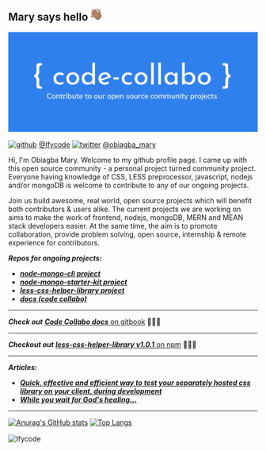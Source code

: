 ## Mary says hello <img alt="waving png" height="25px" src="./wave-black.png"/>

[<img alt="Code Collabo header image" src="./code-collabo-github.png" />](https://github.com/code-collabo)

[<img alt="github" height="23px" src="https://encrypted-tbn0.gstatic.com/images?q=tbn:ANd9GcRAOopDwAKdXQ2KNcyL2FIeG1FP0PLjRuK3JA&usqp=CAU" />](https://github.com/Ifycode) [@Ifycode](https://github.com/Ifycode) 
[<img alt="twitter" height="21px" src="https://cdn4.iconfinder.com/data/icons/social-media-icons-the-circle-set/48/twitter_circle-512.png" />](https://github.com/Ifycode) [@obiagba_mary](https://twitter.com/obiagba_mary?s=09)

Hi, I'm Obiagba Mary. Welcome to my github profile page. I came up with this open source community - a personal project turned community project. Everyone having knowledge of CSS, LESS preprocessor, javascript, nodejs and/or mongoDB is welcome to contribute to any of our ongoing projects. 

Join us build awesome, real world, open source projects which will benefit both contributors & users alike. The current projects we are working on aims to make the work of frontend, nodejs, mongoDB, MERN and MEAN stack developers easier. At the same time, the aim is to promote collaboration, provide problem solving, open source, internship & remote experience for contributors. 

***Repos for ongoing projects:***
* [***node-mongo-cli project***](https://github.com/code-collabo/node-mongo-cli) 
* [***node-mongo-starter-kit project***](https://github.com/code-collabo/node-mongo-starter-kit) 
* [***less-css-helper-library project***](https://github.com/code-collabo/less-css-helper-library)
* [***docs (code collabo)***](https://github.com/code-collabo/docs)

<hr/>

***Check out*** [***Code Collabo docs*** on gitbook](https://code-collabo.gitbook.io/docs/) 📖📖📖

<hr/>

***Checkout out*** [***less-css-helper-library v1.0.1*** on npm](https://www.npmjs.com/package/@code-collabo/less-css-helper-library) 🎉🎉🎉

<hr/>

***Articles:*** 
* [***Quick, effective and efficient way to test your separately hosted css library on your client, during development***](https://dev-obiagba.hashnode.dev/quick-effective-and-efficient-way-to-test-your-separately-hosted-css-library-on-your-client-during-development-1)
* [***While you wait for God's healing...***](https://dev-obiagba.hashnode.dev/while-you-wait-for-gods-healing)

<hr/>

[![Anurag's GitHub stats](https://github-readme-stats.anuraghazra1.vercel.app/api?username=Ifycode&count_private=true&include_all_commits=true&show_icons=true&cache_seconds=1801)](https://github.com/Ifycode)
[![Top Langs](https://github-readme-stats.vercel.app/api/top-langs/?username=Ifycode&exclude_repo=Ifycode.github.io,free-for-dev&layout=compact&langs_count=8)](https://github.com/Ifycode)
<p><img align="center" src="https://github-readme-streak-stats.herokuapp.com/?user=Ifycode&" alt="Ifycode" /></p> 



<!--
Join us build awesome, real world, open source projects which will benefit both contributors & users alike. The current project we are working on aims to make the work of mongoDB, MERN and MEAN stack developers easier. At the same time, it aims to promote collaboration, provide problem solving, open source, internship & remote experience for contributors. See [project readme](https://github.com/code-collabo/node-mongo-cli) for more details.
-->


<!--

[<img alt="github" height="25px" src="https://encrypted-tbn0.gstatic.com/images?q=tbn:ANd9GcRAOopDwAKdXQ2KNcyL2FIeG1FP0PLjRuK3JA&usqp=CAU" />](https://github.com/Ifycode) [@Ifycode](https://github.com/Ifycode)\
[<img alt="twitter" height="25px" src="https://cdn4.iconfinder.com/data/icons/social-media-icons-the-circle-set/48/twitter_circle-512.png" />](https://github.com/Ifycode) [@obiagba_mary](https://twitter.com/obiagba_mary?s=09)

[<img alt="code-collabo" height="21px" src="https://avatars.githubusercontent.com/u/79599588?s=200&v=4" />](https://github.com/Ifycode) [@code-collabo](https://github.com/code-collabo)

I’m currently working on one my portfolio projects - youser app (using figma + MEAN stack) 👇🏽


![Youser design all pages](./youser-design-sm.png)

- 🌱 I’m currently learning about CS, web design and mongoDB.
- 👯 I’m looking to collaborate on projects that involve angular.
- ⚡ Fun fact: I and my acoustic bluemay 😍 (acoustic guitar 🎸) are one 😌.
- 💬 Ask me about... 🤔
- 📫 How to reach me: obiagba.mary.ifeoma@gmail.com

**Technologies:**

[<img alt="HTML 5" width="25px" src="https://raw.githubusercontent.com/github/explore/80688e429a7d4ef2fca1e82350fe8e3517d3494d/topics/html/html.png" />]()
[<img alt="CSS 3" width="25px" src="https://raw.githubusercontent.com/github/explore/80688e429a7d4ef2fca1e82350fe8e3517d3494d/topics/css/css.png" />]()
[<img alt="less" height="20px" src="http://lesscss.org/public/img/less_logo.png" />]()
[<img alt="scss" width="25px" src="https://raw.githubusercontent.com/github/explore/80688e429a7d4ef2fca1e82350fe8e3517d3494d/topics/sass/sass.png" />]()
[<img alt="Javascript" width="30px" src="https://png2.cleanpng.com/sh/f9adba6e43e2a6be07ea40ee26d9547f/L0KzQYm3VcI4N6lmhJH0aYP2gLBuTfpifpJ4eARycISwgMP2hCJidZ5uhtk2bHHxd8bohBUuaZtmkJ8AYkDlQom8gsk5PGdnT5CDNUGzSYeBV8E2Omg5TakDOEO5QoSATwBvbz==/kisspng-javascript-programming-language-ajax-5b0b285b9846b7.8510968715274578836237.png" />]()
[<img alt="Angular" width="25px" src="https://raw.githubusercontent.com/github/explore/80688e429a7d4ef2fca1e82350fe8e3517d3494d/topics/angular/angular.png" />]()
[<img alt="node js" height="25px" src="https://nodejs.org/static/images/logos/nodejs-new-pantone-black.svg" />]()
[<img alt="mongoDB" height="25px" src="https://webassets.mongodb.com/_com_assets/cms/MongoDB_Logo_FullColorBlack_RGB-4td3yuxzjs.png" />]()
[<img alt="Express js" height="25px" src="https://encrypted-tbn0.gstatic.com/images?q=tbn:ANd9GcR8GuRFF1LFA4NIK63ZV4vweimdCPfnfPL6Ww&usqp=CAU" />]()
[<img alt="Babel" height="25px" src="https://d33wubrfki0l68.cloudfront.net/7a197cfe44548cc1a3f581152af70a3051e11671/78df8/img/babel.svg" />]()
[<img alt="Typescript" width="20px" src="https://raw.githubusercontent.com/github/explore/80688e429a7d4ef2fca1e82350fe8e3517d3494d/topics/typescript/typescript.png" />]()
-->

<!--
| ![Youser app mood board](./youser-moodboard-long.png) | ![Youser app landing page design](./youser-home-design.png) |
|------------------|------------------|


|<ul><li>Github => [@Ifycode](https://github.com/Ifycode)</li><li>Twitter => [@obiagba_mary](https://twitter.com/obiagba_mary?s=09)</li></ul>|
|:--- |



| ![Youser app landing page design](./home-completed.png) |
|------------------|
Youser Landing Page

|Youser Moodboard|Youser Home|
-->

<!--

| Add more content soon |
|---------------------- |

| Add Image A | Add Image B |
|------------ | ----------- |


| ![Spendbuddy](./subtracker-app.gif) | Add Image B |
|--------- | -------- |


**Ifycode/Ifycode** is a ✨ _special_ ✨ repository because its `README.md` (this file) appears on your GitHub profile.

Here are some ideas to get you started:

- 🔭 I’m currently working on ...
- 🌱 I’m currently learning ...
- 👯 I’m looking to collaborate on ...
- 🤔 I’m looking for help with ...
- 💬 Ask me about ...
- 📫 How to reach me: ...
- 😄 Pronouns: ...
- ⚡ Fun fact: ...
-->
